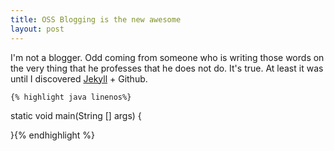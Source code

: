 ```yaml
---
title: OSS Blogging is the new awesome
layout: post
---
```

I'm not a blogger. Odd coming from someone who is writing those words on
the very thing that he professes that he does not do. It's true. At least
it was until I discovered [Jekyll](http://jekyllrb.com) + Github.

    {% highlight java linenos%}
static void main(String [] args)
{

}{% endhighlight %}

